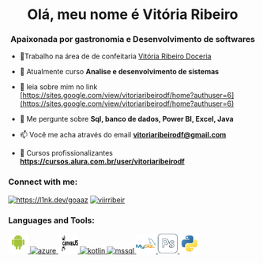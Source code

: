 <h1 align="center">Olá, meu nome é Vitória Ribeiro</h1>
<h3 align="center">Apaixonada por gastronomia e Desenvolvimento de softwares</h3>

- 🔭Trabalho na área de de confeitaria [Vitória Ribeiro Doceria](https://www.instagram.com/vitoriaribeirodoceria/)

- 🌱 Atualmente curso **Analise e desenvolvimento de sistemas**

- 📝 leia sobre mim no link [https://sites.google.com/view/vitoriaribeirodf/home?authuser=6](https://sites.google.com/view/vitoriaribeirodf/home?authuser=6)

- 💬 Me pergunte sobre **Sql, banco de dados, Power BI, Excel, Java**

- 📫 Você me acha através do email **vitoriaribeirodf@gmail.com**

- 💬 Cursos profissionalizantes **https://cursos.alura.com.br/user/vitoriaribeirodf**

<h3 align="left">Connect with me:</h3>
<p align="left">
<a href="https://linkedin.com/in/https://l1nk.dev/goaaz" target="blank"><img align="center" src="https://raw.githubusercontent.com/rahuldkjain/github-profile-readme-generator/master/src/images/icons/Social/linked-in-alt.svg" alt="https://l1nk.dev/goaaz" height="30" width="40" /></a>
<a href="https://instagram.com/viirribeir" target="blank"><img align="center" src="https://raw.githubusercontent.com/rahuldkjain/github-profile-readme-generator/master/src/images/icons/Social/instagram.svg" alt="viirribeir" height="30" width="40" /></a>
</p>

<h3 align="left">Languages and Tools:</h3>
<p align="left"> <a href="https://developer.android.com" target="_blank" rel="noreferrer"> <img src="https://raw.githubusercontent.com/devicons/devicon/master/icons/android/android-original-wordmark.svg" alt="android" width="40" height="40"/> </a> <a href="https://azure.microsoft.com/en-in/" target="_blank" rel="noreferrer"> <img src="https://www.vectorlogo.zone/logos/microsoft_azure/microsoft_azure-icon.svg" alt="azure" width="40" height="40"/> </a> <a href="https://canvasjs.com" target="_blank" rel="noreferrer"> <img src="https://raw.githubusercontent.com/Hardik0307/Hardik0307/master/assets/canvasjs-charts.svg" alt="canvasjs" width="40" height="40"/> </a> <a href="https://kotlinlang.org" target="_blank" rel="noreferrer"> <img src="https://www.vectorlogo.zone/logos/kotlinlang/kotlinlang-icon.svg" alt="kotlin" width="40" height="40"/> </a> <a href="https://www.microsoft.com/en-us/sql-server" target="_blank" rel="noreferrer"> <img src="https://www.svgrepo.com/show/303229/microsoft-sql-server-logo.svg" alt="mssql" width="40" height="40"/> </a> <a href="https://www.mysql.com/" target="_blank" rel="noreferrer"> <img src="https://raw.githubusercontent.com/devicons/devicon/master/icons/mysql/mysql-original-wordmark.svg" alt="mysql" width="40" height="40"/> </a> <a href="https://www.photoshop.com/en" target="_blank" rel="noreferrer"> <img src="https://raw.githubusercontent.com/devicons/devicon/master/icons/photoshop/photoshop-line.svg" alt="photoshop" width="40" height="40"/> </a> <a href="https://www.python.org" target="_blank" rel="noreferrer"> <img src="https://raw.githubusercontent.com/devicons/devicon/master/icons/python/python-original.svg" alt="python" width="40" height="40"/> </a> </p>


<!---
viiribeir/viiribeir is a ✨ special ✨ repository because its `README.md` (this file) appears on your GitHub profile.
You can click the Preview link to take a look at your changes.
--->
